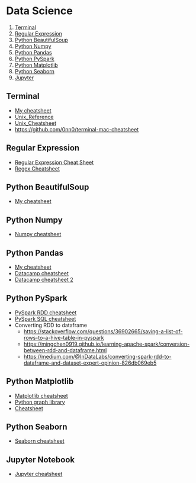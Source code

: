 # Data Science
1. [Terminal](#terminal)
2. [Regular Expression](#regular-expression)
2. [Python BeautifulSoup](#python-beautifulsoup)
3. [Python Numpy](#python-numpy)
4. [Python Pandas](#python-pandas)
5. [Python PySpark](#python-pyspark)
6. [Python Matplotlib](#python-matplotlib)
7. [Python Seaborn](#python-seaborn)
8. [Jupyter](#jupyter-notebook)

## Terminal
- [My cheatsheet](terminal.md)
- [Unix_Reference](https://files.fosswire.com/2007/08/fwunixref.pdf)
- [Unix_Cheatsheet](http://cheatsheetworld.com/programming/unix-linux-cheat-sheet/)
- https://github.com/0nn0/terminal-mac-cheatsheet

## Regular Expression
- [Regular Expression Cheat Sheet](http://regexlib.com/(X(1)A(X3CaORodBdks5g1RYEmqgAPpCDQw_dwvZ5mKyHjGGEmVbR4rAUz2aUKHFItepZh-Ikl6x8j2_EgvgZzjcOAERisQjFA2U9KXEV7_ydJTbsZI5y2MdxdV007Hdm2xpg8JtywivMhl08Tz6pH7lIMsdcbP4fiPtxZJ8XMDcbkI91dAYrhjxe9dU-z-piGjNpKj0))/CheatSheet.aspx?AspxAutoDetectCookieSupport=1)
- [Regex Cheatsheet](http://overapi.com/regex)

## Python BeautifulSoup
- [My cheatsheet](beautiful_soup.md)

## Python Numpy
- [Numpy cheatsheet](https://s3.amazonaws.com/assets.datacamp.com/blog_assets/Numpy_Python_Cheat_Sheet.pdf)

## Python Pandas
- [My cheatsheet](pandas.md)
- [Datacamp cheatsheet](https://s3.amazonaws.com/assets.datacamp.com/blog_assets/PandasPythonForDataScience+(1).pdf)
- [Datacamp cheatsheet 2](https://s3.amazonaws.com/assets.datacamp.com/blog_assets/Python_Pandas_Cheat_Sheet_2.pdf)

## Python PySpark
- [PySpark RDD cheatsheet](https://s3.amazonaws.com/assets.datacamp.com/blog_assets/PySpark_Cheat_Sheet_Python.pdf)
- [PySpark SQL cheatsheet](https://s3.amazonaws.com/assets.datacamp.com/blog_assets/PySpark_SQL_Cheat_Sheet_Python.pdf)
- Converting RDD to dataframe
	- https://stackoverflow.com/questions/36902665/saving-a-list-of-rows-to-a-hive-table-in-pyspark
	- https://mingchen0919.github.io/learning-apache-spark/conversion-between-rdd-and-dataframe.html
	- https://medium.com/@InDataLabs/converting-spark-rdd-to-dataframe-and-dataset-expert-opinion-826db069eb5

## Python Matplotlib
- [Matplotlib cheatsheet](https://s3.amazonaws.com/assets.datacamp.com/blog_assets/Python_Matplotlib_Cheat_Sheet.pdf)
- [Python graph library](https://python-graph-gallery.com/)
- [Cheatsheet](https://github.com/juliangaal/python-cheat-sheet/blob/master/Matplotlib/Matplotlib.md)

## Python Seaborn
- [Seaborn cheatsheet](https://s3.amazonaws.com/assets.datacamp.com/blog_assets/Python_Seaborn_Cheat_Sheet.pdf)

## Jupyter Notebook
- [Jupyter cheatsheet](https://s3.amazonaws.com/assets.datacamp.com/blog_assets/Jupyter_Notebook_Cheat_Sheet.pdf)
